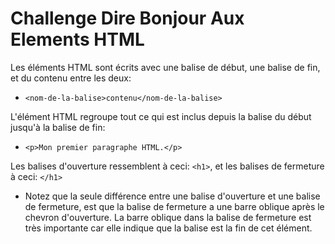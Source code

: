 # Challenge Dire Bonjour Aux Elements HTML

Les éléments HTML sont écrits avec une balise de début, une balise de fin, et du contenu entre les deux:

- `<nom-de-la-balise>contenu</nom-de-la-balise>`

L'élément HTML regroupe tout ce qui est inclus depuis la balise du début jusqu'à la balise de fin:

- `<p>Mon premier paragraphe HTML.</p>`

Les balises d'ouverture ressemblent à ceci: `<h1>`, et les balises de fermeture à ceci: `</h1>`  

- Notez que la seule différence entre une balise d'ouverture et une balise de fermeture, est que la balise de fermeture a une barre oblique après le chevron d'ouverture. La barre oblique dans la balise de fermeture est très importante car elle indique que la balise est la fin de cet élément.

